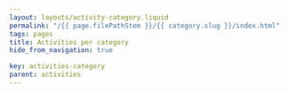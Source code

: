 ```yaml
---
layout: layouts/activity-category.liquid
permalink: "/{{ page.filePathStem }}/{{ category.slug }}/index.html"
tags: pages
title: Activities per category
hide_from_navigation: true

key: activities-category
parent: activities
---
```




